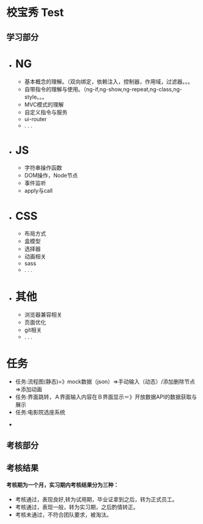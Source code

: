 # 校宝秀 Test

## 学习部分
* # NG
    * 基本概念的理解。（双向绑定，依赖注入，控制器，作用域，过滤器。。。
    * 自带指令的理解与使用。（ng-if,ng-show,ng-repeat,ng-class,ng-style。。。
    * MVC模式的理解
    * 自定义指令与服务
    * ui-router
    * . . .


* # JS
    * 字符串操作函数
    * DOM操作，Node节点
    * 事件监听
    * apply与call 
* # CSS
    * 布局方式
    * 盒模型
    * 选择器
    * 动画相关
    * sass
    * . . .
* # 其他
    * 浏览器兼容相关
    * 页面优化
    * git相关
    * . . .

# 任务
   * 任务:流程图(静态)=》mock数据（json）=>手动输入（动态）/添加删除节点=>添加动画
   * 任务:界面跳转，Ａ界面输入内容在Ｂ界面显示＝》开放数据API的数据获取与展示
   * 任务:电影院选座系统
   +
   
## 考核部分
    
## 考核结果
#### 考核期为一个月，实习期内考核结果分为三种：
   * 考核通过，表现良好,转为试用期，毕业证拿到之后，转为正式员工。
   * 考核通过，表现一般，转为实习期，之后酌情转正。
   * 考核未通过，不符合团队要求，被淘汰。